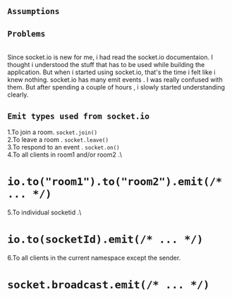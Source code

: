## `Assumptions`

## `Problems `

<br />
Since socket.io is new for me, i had read the socket.io documentaion. I thought i understood the stuff that has to be used while building the application. But when i started using socket.io, that's the time i felt like i knew nothing. socket.io has many emit events . I was really confused with them. But after spending a couple of hours , i slowly started understanding clearly. 


## `Emit types used from socket.io `

1.To join a room. `socket.join()`\
2.To leave a room . `socket.leave()`\
3.To respond to an event . `socket.on()`\
4.To all clients in room1 and/or room2 .\
# `io.to("room1").to("room2").emit(/* ... */)`
5.To individual socketid .\
# `io.to(socketId).emit(/* ... */)`
6.To all clients in the current namespace except the sender.
# `socket.broadcast.emit(/* ... */)`

